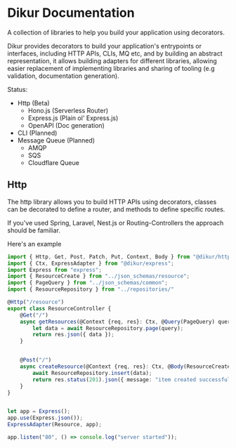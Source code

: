 # Dikur Documentation

A collection of libraries to help you build your application using decorators.

Dikur provides decorators to build your application's entrypoints or interfaces, including HTTP APIs, CLIs, MQ etc, and by building an abstract representation, it allows building adapters for different libraries, allowing easier replacement of implementing libraries and sharing of tooling (e.g validation, documentation generation).

Status:
- Http (Beta)
    - Hono.js (Serverless Router)
    - Express.js (Plain ol' Express.js)
    - OpenAPI (Doc generation)
- CLI (Planned)
- Message Queue (Planned)
    - AMQP
    - SQS
    - Cloudflare Queue

## Http
The http library allows you to build HTTP APIs using decorators, classes can be decorated to define a router, and methods to define specific routes.

If you've used Spring, Laravel, Nest.js or Routing-Controllers the approach should be familiar.

Here's an example 

```ts
import { Http, Get, Post, Patch, Put, Context, Body } from "@dikur/http";
import { Ctx, ExpressAdapter } from "@dikur/express";
import Express from "express";
import { ResourceCreate } from "../json_schemas/resource";
import { PageQuery } from "../json_schemas/common";
import { ResourceRepository } from "../repositories/"

@Http("/resource")
export class ResourceController {
    @Get("/")
    async getResources(@Context {req, res}: Ctx, @Query(PageQuery) query: PageQuery) {
        let data = await ResourceRepository.page(query);
        return res.json({ data });
    }


    @Post("/")
    async createResource(@Context {req, res}: Ctx, @Body(ResourceCreate) data: ResourceCreate) {
        await ResourceRepository.insert(data);
        return res.status(201).json({ message: "item created successfully"});
    }
}


let app = Express();
app.use(Express.json());
ExpressAdapter(Resource, app);

app.listen("80", () => console.log("server started"));
```